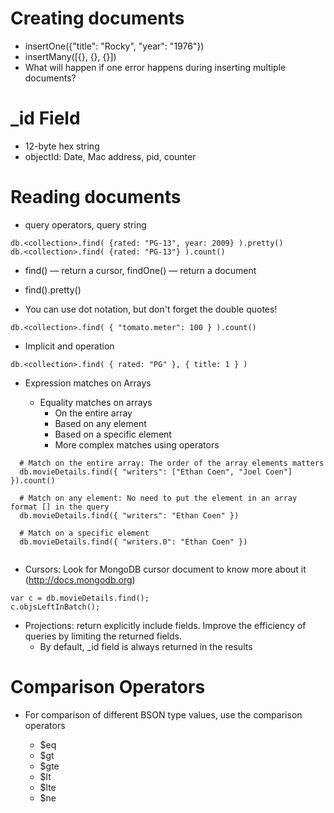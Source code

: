 # Creating documents

* insertOne({"title": "Rocky", "year": "1976"})
* insertMany([{}, {}, {}])
* What will happen if one error happens during inserting multiple documents?

# _id Field

* 12-byte hex string
* objectId: Date, Mac address, pid, counter

# Reading documents

* query operators, query string

```
db.<collection>.find( {rated: "PG-13", year: 2009} ).pretty()
db.<collection>.find( {rated: "PG-13"} ).count()
```

* find() — return a cursor, findOne() — return a document

* find().pretty()

* You can use dot notation, but don't forget the double quotes!
	
```
db.<collection>.find( { "tomato.meter": 100 } ).count()
```
* Implicit and operation

```
db.<collection>.find( { rated: "PG" }, { title: 1 } )
```

* Expression matches on Arrays

  * Equality matches on arrays
    * On the entire array
    * Based on any element
    * Based on a specific element
    * More complex matches using operators

```
  # Match on the entire array: The order of the array elements matters
  db.movieDetails.find({ "writers": ["Ethan Coen", "Joel Coen"] }).count()
  
  # Match on any element: No need to put the element in an array format [] in the query
  db.movieDetails.find({ "writers": "Ethan Coen" })
  
  # Match on a specific element
  db.movieDetails.find({ "writers.0": "Ethan Coen" })
  
```

  * Cursors: Look for MongoDB cursor document to know more about it (http://docs.mongodb.org)

```
var c = db.movieDetails.find();
c.objsLeftInBatch();
```

  * Projections: return explicitly include fields. Improve the efficiency of queries by limiting the returned fields.
    * By default, _id field is always returned in the results

# Comparison Operators

* For comparison of different BSON type values, use the comparison operators

  * $eq
  * $gt
  * $gte
  * $lt
  * $lte
  * $ne
